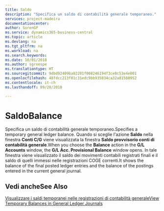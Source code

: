 ```yaml
---
title: Saldo
description: "Specifica un saldo di contabilità generale temporaneo."
services: project-madeira
documentationcenter: 
author: SorenGP
ms.service: dynamics365-business-central
ms.topic: article
ms.devlang: na
ms.tgt_pltfrm: na
ms.workload: na
ms.search.keywords: 
ms.date: 10/01/2018
ms.author: sgroespe
ms.translationtype: HT
ms.sourcegitcommit: 9dbd92409ba02281f008246194f3ce0c53e4e001
ms.openlocfilehash: 48fdcc213f01c31edc9bb935034ca32a81588952
ms.contentlocale: it-ch
ms.lasthandoff: 09/28/2018

---
```

# <a name="balance"></a><span data-ttu-id="30166-103">Saldo</span><span class="sxs-lookup"><span data-stu-id="30166-103">Balance</span></span>
<span data-ttu-id="30166-104">Specifica un saldo di contabilità generale temporaneo.</span><span class="sxs-lookup"><span data-stu-id="30166-104">Specifies a temporary general ledger balance.</span></span> <span data-ttu-id="30166-105">Quando si sceglie l'azione **Saldo** nella finestra **Conti C/G** viene visualizzata la finestra **Saldo provvisorio conti di contabilità generale**.</span><span class="sxs-lookup"><span data-stu-id="30166-105">When you choose the **Balance** action in the **G/L Accounts** window, the **G/L Acc. Provisional Balance** window opens.</span></span> <span data-ttu-id="30166-106">In tale finestra viene visualizzato il saldo dei movimenti contabili registrati finali e il saldo di quelli immessi nelle registrazioni COGE correnti.</span><span class="sxs-lookup"><span data-stu-id="30166-106">It shows the balance of the final posted ledger entries and the balance of the postings entered in the current general journal.</span></span>  

## <a name="see-also"></a><span data-ttu-id="30166-107">Vedi anche</span><span class="sxs-lookup"><span data-stu-id="30166-107">See Also</span></span>  
 [<span data-ttu-id="30166-108">Visualizzare i saldi temporanei nelle registrazioni di contabilità generale</span><span class="sxs-lookup"><span data-stu-id="30166-108">View Temporary Balances in General Ledger Journals</span></span>](how-to-view-temporary-balances-in-general-ledger-journals.md)

